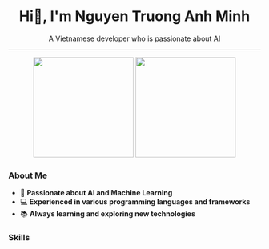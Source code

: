 <div align='center'>
  <h1><b>Hi👋, I'm Nguyen Truong Anh Minh</b></h1>
  <p>A Vietnamese developer who is passionate about AI</p>
</div>

---

<div align='center'>
  <img src='https://github-readme-stats.vercel.app/api?username=BlenDMinh&show_icons=true&theme=tokyonight&card_width=320' height=200>
  <img src='https://github-readme-stats.vercel.app/api/top-langs/?username=BlenDMinh&layout=compact&theme=tokyonight&card_width=320' height=200>
</div>


### About Me

- 🌟 **Passionate about AI and Machine Learning**
- 💻 **Experienced in various programming languages and frameworks**
- 📚 **Always learning and exploring new technologies**

### Skills
